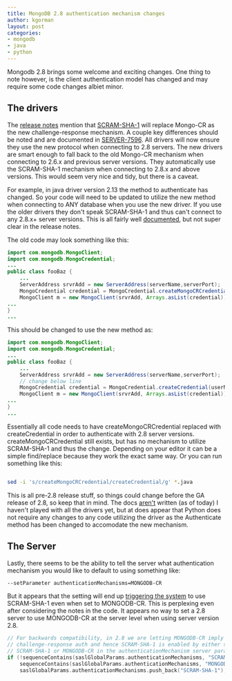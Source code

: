 ```yaml
---
title: MongoDB 2.8 authentication mechanism changes
author: kgorman
layout: post
categories:
- mongodb
- java
- python
---
```


Mongodb 2.8 brings some welcome and exciting changes. One thing to note however, is the client authentication model has changed and may require some code changes albiet minor.

## The drivers

The [release notes](http://docs.mongodb.org/manual/release-notes/2.8/) mention that [SCRAM-SHA-1](http://en.wikipedia.org/wiki/Salted_Challenge_Response_Authentication_Mechanism) will replace Mongo-CR as the new challenge-response mechanism. A couple key differences should be noted and are documented in [SERVER-7596](https://jira.mongodb.org/browse/SERVER-7596).  All drivers will now ensure they use the new protocol when connecting to 2.8 servers. The new drivers are smart enough to fall back to the old Mongo-CR mechanism when connecting to 2.6.x and previous server versions. They automatically use the SCRAM-SHA-1 mechanism when connecting to 2.8.x and above versions. This would seem very nice and tidy, but there is a caveat.

For example, in java driver version 2.13 the method to authenticate has changed. So your code will need to be updated to utilize the new method when connecting to ANY database when you use the new driver. If you use the older drivers they don't speak SCRAM-SHA-1 and thus can't connect to any 2.8.x+ server versions. This is all fairly well [documented](http://api.mongodb.org/java/2.13/com/mongodb/MongoCredential.html), but not super clear in the release notes.

The old code may look something like this:

~~~java
import com.mongodb.MongoClient;
import com.mongodb.MongoCredential;
...
public class fooBaz {
    ...
    ServerAddress srvrAdd = new ServerAddress(serverName,serverPort);
    MongoCredential credential = MongoCredential.createMongoCRCredential(userName, dbName, passWord.toCharArray());
    MongoClient m = new MongoClient(srvrAdd, Arrays.asList(credential));
...
}
...
~~~

This should be changed to use the new method as:

~~~java
import com.mongodb.MongoClient;
import com.mongodb.MongoCredential;
...
public class fooBaz {
    ...
    ServerAddress srvrAdd = new ServerAddress(serverName,serverPort);
    // change below line
    MongoCredential credential = MongoCredential.createCredential(userName, dbName, passWord.toCharArray());
    MongoClient m = new MongoClient(srvrAdd, Arrays.asList(credential));
...
}
...
~~~

Essentially all code needs to have createMongoCRCredential replaced with createCredential in order to authenticate with 2.8 server versions. createMongoCRCredential still exists, but has no mechanism to utilize SCRAM-SHA-1 and thus the change. Depending on your editor it can be a simple find/replace because they work the exact same way. Or you can run something like this:

~~~bash

sed -i 's/createMongoCRCredential/createCredential/g' *.java

~~~

This is all pre-2.8 release stuff, so things could change before the GA release of 2.8, so keep that in mind. The docs [aren't](https://jira.mongodb.org/browse/DOCS-4056) written (as of today) I haven't played with all the drivers yet, but at does appear that Python does not require any changes to any code utilizing the driver as the Authenticate method has been changed to accomodate the new mechanism.

## The Server

Lastly, there seems to be the ability to tell the server what authentication mechanism you would like to default to using something like:

~~~bash
--setParameter authenticationMechanisms=MONGODB-CR
~~~

But it appears that the setting will end up [triggering the system](https://github.com/mongodb/mongo/commit/3cc39237e2e9d7f978ce33f82a61d13e4941c0fd) to use SCRAM-SHA-1 even when set to MONGODB-CR. This is perplexing even after considering the notes in the code. It appears no way to set a 2.8 server to use MONGODB-CR at the server level when using server version 2.8.

~~~c++
// For backwards compatibility, in 2.8 we are letting MONGODB-CR imply general
// challenge-response auth and hence SCRAM-SHA-1 is enabled by either specifying
// SCRAM-SHA-1 or MONGODB-CR in the authenticationMechanism server parameter.
if (!sequenceContains(saslGlobalParams.authenticationMechanisms, "SCRAM-SHA-1") &&
    sequenceContains(saslGlobalParams.authenticationMechanisms, "MONGODB-CR"))
    saslGlobalParams.authenticationMechanisms.push_back("SCRAM-SHA-1");
~~~

